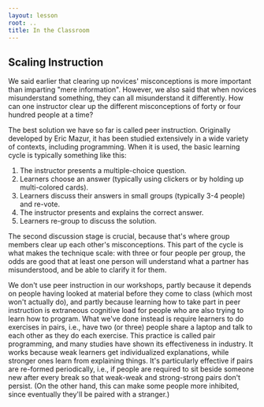 ```yaml
---
layout: lesson
root: ..
title: In the Classroom
---
```

## Scaling Instruction

We said earlier that clearing up novices' misconceptions is more important than imparting "mere information".
However,
we also said that when novices misunderstand something,
they can all misunderstand it differently.
How can one instructor clear up the different misconceptions of forty or four hundred people at a time?

The best solution we have so far is called peer instruction.
Originally developed by Eric Mazur,
it has been studied extensively in a wide variety of contexts,
including programming.
When it is used,
the basic learning cycle is typically something like this:

1. The instructor presents a multiple-choice question.
2. Learners choose an answer
   (typically using clickers or by holding up multi-colored cards).
3. Learners discuss their answers in small groups (typically 3-4 people) and re-vote.
4. The instructor presents and explains the correct answer.
5. Learners re-group to discuss the solution.

The second discussion stage is crucial,
because that's where group members clear up each other's misconceptions.
This part of the cycle is what makes the technique scale:
with three or four people per group,
the odds are good that at least one person will understand what a partner has misunderstood,
and be able to clarify it for them.

We don't use peer instruction in our workshops,
partly because it depends on people having looked at material before they come to class
(which most won't actually do),
and partly because learning how to take part in peer instruction is extraneous cognitive load
for people who are also trying to learn how to program.
What we've done instead is require learners to do exercises in pairs,
i.e.,
have two (or three) people share a laptop and talk to each other as they do each exercise.
This practice is called pair programming,
and many studies have shown its effectiveness in industry.
It works because weak learners get individualized explanations,
while stronger ones learn from explaining things.
It's particularly effective if pairs are re-formed periodically,
i.e.,
if people are required to sit beside someone new after every break
so that weak-weak and strong-strong pairs don't persist.
(On the other hand,
this can make some people more inhibited,
since eventually they'll be paired with a stranger.)
